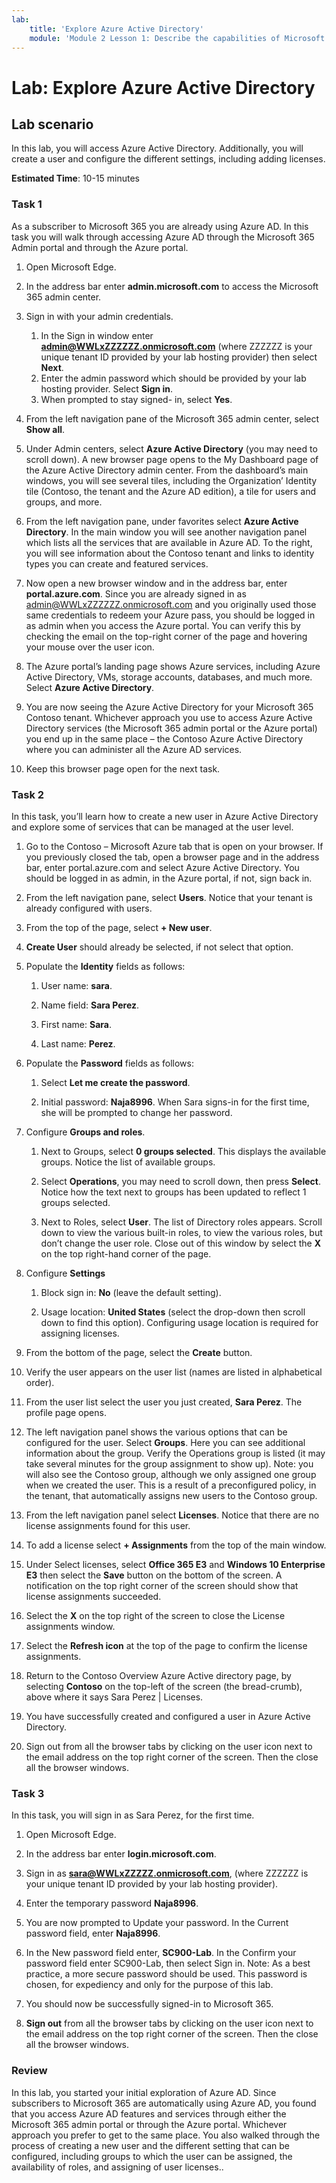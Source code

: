 ```yaml
---
lab:
    title: 'Explore Azure Active Directory'
    module: 'Module 2 Lesson 1: Describe the capabilities of Microsoft Identity and access management solutions: Explore the services and identity types of Azure AD'
---
```


# Lab: Explore Azure Active Directory

## Lab scenario

In this lab, you will access Azure Active Directory.  Additionally, you will create a user and configure the different settings, including adding licenses.  

**Estimated Time**: 10-15 minutes

### Task 1

As a subscriber to Microsoft 365 you are already using Azure AD.  In this task you will walk through accessing Azure AD through the Microsoft 365 Admin portal and through the Azure portal.

1. Open Microsoft Edge.

2. In the address bar enter **admin.microsoft.com** to access the Microsoft 365 admin center.

3. Sign in with your admin credentials.
    1. In the Sign in window enter **admin@WWLxZZZZZZ.onmicrosoft.com** (where ZZZZZZ is your unique tenant ID provided by your lab hosting provider) then select **Next**.
    1. Enter the admin password which should be provided by your lab hosting provider. Select **Sign in**.
    1. When prompted to stay signed- in, select **Yes**.

4. From the left navigation pane of the Microsoft 365 admin center, select **Show all**.

5. Under Admin centers, select **Azure Active Directory** (you may need to scroll down).  A new browser page opens to the My Dashboard page of the Azure Active Directory admin center. From the dashboard’s main windows, you will see several tiles, including the Organization’ Identity tile (Contoso, the tenant and the Azure AD edition), a tile for users and groups, and more.

6. From the left navigation pane, under favorites select **Azure Active Directory**.  In the main window you will see another navigation panel which lists all the services that are available in Azure AD. To the right, you will see information about the Contoso tenant and links to identity types you can create and featured services.  

7. Now open a new browser window and in the address bar, enter **portal.azure.com**.  Since you are already signed in as admin@WWLxZZZZZZ.onmicrosoft.com and you originally used those same credentials to redeem your Azure pass, you should be logged in as admin when you access the Azure portal.  You can verify this by checking the email on the top-right corner of the page and hovering your mouse over the user icon.

8. The Azure portal’s landing page shows Azure services, including Azure Active Directory, VMs, storage accounts, databases, and much more.  Select **Azure Active Directory**.  

9. You are now seeing the Azure Active Directory for your Microsoft 365 Contoso tenant.    Whichever approach you use to access Azure Active Directory services (the Microsoft 365 admin portal or the Azure portal) you end up in the same place – the Contoso Azure Active Directory where you can administer all the Azure AD services.

10. Keep this browser page open for the next task.

### Task 2

In this task, you’ll learn how to create a new user in Azure Active Directory and explore some of services that can be managed at the user level.

1. Go to the Contoso – Microsoft Azure tab that is open on your browser. If you previously closed the tab, open a browser page and in the address bar, enter portal.azure.com and select Azure Active Directory.  You should be logged in as admin, in the Azure portal, if not, sign back in.

2. From the left navigation pane, select **Users**.  Notice that your tenant is already configured with users.

3. From the top of the page, select **+ New user**.

4. **Create User** should already be selected, if not select that option.

5. Populate the **Identity** fields as follows:

    1. User name: **sara**.

    2. Name field: **Sara Perez**.

    3. First name: **Sara**.

    4. Last name: **Perez**.

6. Populate the **Password** fields as follows:

    1. Select **Let me create the password**.

    1. Initial password: **Naja8996**. When Sara signs-in for the first time, she will be prompted to change her password.

7. Configure **Groups and roles**.

    1. Next to Groups, select **0 groups selected**.  This displays the available groups.  Notice the list of available groups.

    2. Select **Operations**, you may need to scroll down, then press **Select**. Notice how the text next to groups has been updated to reflect 1 groups selected.  

    3. Next to Roles, select **User**. The list of Directory roles appears.  Scroll down to view the various built-in roles, to view the various roles, but don’t change the user role.  Close out of this window by select the **X** on the top right-hand corner of the page.

8. Configure **Settings**

    1. Block sign in:  **No** (leave the default setting).

    1. Usage location: **United States** (select the drop-down then scroll down to find this option).  Configuring usage location is required for assigning licenses.

9. From the bottom of the page, select the **Create** button.

10. Verify the user appears on the user list (names are listed in alphabetical order).

11. From the user list select the user you just created, **Sara Perez**.  The profile page opens.

12. The left navigation panel shows the various options that can be configured for the user.  Select **Groups**.  Here you can see additional information about the group.  Verify the Operations group is listed (it may take several minutes for the group assignment to show up).  Note:  you will also see the Contoso group, although we only assigned one group when we created the user.  This is a result of a preconfigured policy, in the tenant, that automatically assigns new users to the Contoso group.

13. From the left navigation panel select **Licenses**.  Notice that there are no license assignments found for this user.  

14. To add a license select **+ Assignments** from the top of the main window.

15. Under Select licenses, select **Office 365 E3** and **Windows 10 Enterprise E3** then select the **Save** button on the bottom of the screen. A notification on the top right corner of the screen should show that license assignments succeeded.

16. Select the **X** on the top right of the screen to close the License assignments window.

17. Select the **Refresh icon** at the top of the page to confirm the license assignments.

18. Return to the Contoso Overview Azure Active directory page, by selecting **Contoso** on the top-left of the screen (the bread-crumb), above where it says Sara Perez | Licenses.

19. You have successfully created and configured a user in Azure Active Directory.

20. Sign out from all the browser tabs by clicking on the user icon next to the email address on the top right corner of the screen. Then the close all the browser windows.

### Task 3

In this task, you will sign in as Sara Perez, for the first time.

1. Open Microsoft Edge.

2. In the address bar enter **login.microsoft.com**.

3. Sign in as **sara@WWLxZZZZZ.onmicrosoft.com**, (where ZZZZZZ is your unique tenant ID provided by your lab hosting provider).

4. Enter the temporary password **Naja8996**.

5. You are now prompted to Update your password. In the Current password field, enter **Naja8996**.

6. In the New password field enter, **SC900-Lab**.  In the Confirm your password field enter SC900-Lab, then select Sign in.  Note: As a best practice, a more secure password should be used. This password is chosen, for expediency and only for the purpose of this lab.

7. You should now be successfully signed-in to Microsoft 365.

8. **Sign out** from all the browser tabs by clicking on the user icon next to the email address on the top right corner of the screen. Then the close all the browser windows.

### Review

In this lab, you started your initial exploration of Azure AD. Since subscribers to Microsoft 365 are automatically using Azure AD, you found that you access Azure AD features and services through either the Microsoft 365 admin portal or through the Azure portal.  Whichever approach you prefer to get to the same place.  You also walked through the process of creating a new user and the different setting that can be configured, including groups to which the user can be assigned, the availability of roles, and assigning of user licenses..
